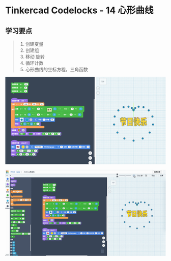# Tinkercad Codelocks - 14 心形曲线

## 学习要点
 
> 1. 创建变量  
> 2. 创建组  
> 3. 移动 旋转  
> 4. 循环计数 
> 6. 心形曲线的坐标方程，三角函数

![](images/A10B-1.png)

![](images/A10B-gif.gif)
